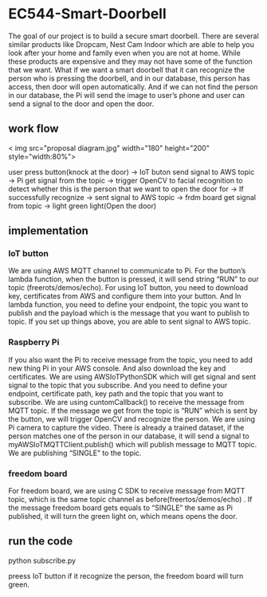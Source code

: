 # EC544-Smart-Doorbell

The goal of our project is to build a secure smart doorbell. There are several similar products like Dropcam, Nest Cam Indoor which are able to help you look after your home and family even when you are not at home. While these products are expensive and they may not have some of the function that we want. What if we want a smart doorbell that it can recognize the person who is pressing the doorbell, and in our database, this person has access, then door will open automatically. And if we can not find the person in our database, the Pi will send the image to user’s phone and user can send a signal to the door and open the door.

## work flow
< img src="proposal diagram.jpg" width="180" height="200" style="width:80%">

user press button(knock at the door) -> IoT buton send signal to AWS topic -> Pi get signal from the topic -> trigger OpenCV to facial recognition to detect whether this is the person that we want to open the door for -> If successfully recognize -> sent signal to AWS topic -> frdm board get signal from topic -> light green light(Open the door)

## implementation
### IoT button
We are using AWS MQTT channel to communicate to Pi. For the button’s lambda function, when the button is pressed, it will send  string “RUN”  to our topic (freerots/demos/echo).
For using IoT button, you need to download key, certificates from AWS and configure them into your button. And In lambda function, you need to define your endpoint, the topic you want to publish and the payload which is the message that you want to publish to topic.
If you set up things above, you are able to sent signal to AWS topic.
### Raspberry Pi
If you also want the Pi to receive message from the topic, you need to add new thing Pi in your AWS console. And also download the key and certificates. We are using AWSIoTPythonSDK which will get signal and sent signal to the topic that you subscribe. And you need to define your endpoint, certificate path, key path and the topic that you want to subscribe.
We are using cuntomCallback() to receive the message from MQTT topic. If the message we get from the topic is “RUN” which is sent by the button, we will trigger OpenCV and recognize the person. We are using Pi camera to capture the video. There is already a trained dataset, if the person matches one of the person in our database, it will send a signal to  myAWSIoTMQTTClient.publish() which will publish message to MQTT topic. We are publishing “SINGLE” to the topic.
### freedom board
For freedom board, we are using C SDK to receive message from MQTT topic, which is the same topic channel as before(freertos/demos/echo) . If the message freedom board gets equals to “SINGLE” the same as Pi published, it will turn the green light on, which means opens the door.

## run the code
python subscribe.py

preess IoT button if it recognize the person, the freedom board will turn green.
